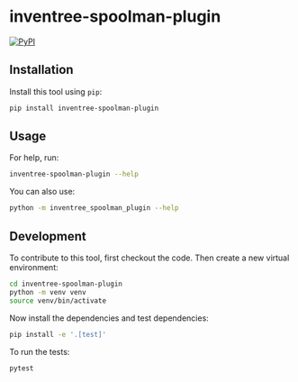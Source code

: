 # inventree-spoolman-plugin

[![PyPI](https://img.shields.io/pypi/v/inventree-spoolman-plugin.svg)](https://pypi.org/project/inventree-spoolman-plugin/)



## Installation

Install this tool using `pip`:
```bash
pip install inventree-spoolman-plugin
```
## Usage

For help, run:
```bash
inventree-spoolman-plugin --help
```
You can also use:
```bash
python -m inventree_spoolman_plugin --help
```
## Development

To contribute to this tool, first checkout the code. Then create a new virtual environment:
```bash
cd inventree-spoolman-plugin
python -m venv venv
source venv/bin/activate
```
Now install the dependencies and test dependencies:
```bash
pip install -e '.[test]'
```
To run the tests:
```bash
pytest
```
